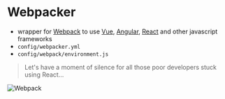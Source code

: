 # Webpacker
- wrapper for [Webpack](https://webpack.js.org/) to use [Vue](https://vuejs.org/), [Angular](https://angular.io/), [React](https://reactjs.org/) and other javascript frameworks
- `config/webpacker.yml`
- `config/webpack/environment.js`

>Let's have a moment of silence for all those poor developers stuck using React...

![Webpack](https://coursework.vschool.io/content/images/2016/11/webpackDependecies.png)